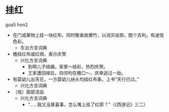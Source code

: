 # 挂红
gua5 hon2
+ 在门或某物上挂一块红布，同时敬香放爆竹，以消灾袪邪，图个吉利。有迷信色彩。
  * 东台方言词典
+ 檐挂红布或红绸，表示庆贺
  * 兴化方言词典
    - 到啊儿子结婚，家里～结彩，热烈庆贺。
    - 王家遭回禄后，四邻均在檐口～，庆幸逃过一劫。
+ 有婴幼儿出天花，一方婴幼儿衭头均挂红布条，上书“天行已过。”
  * 兴化方言词典
+ （戏）面部流血
  * 兴化方言词典
    - “……我又没甚喜事，怎么嘴上挂了红耶？”（《西游记》三二）
